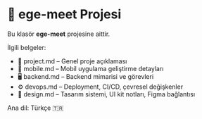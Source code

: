 # 📱 ege-meet Projesi

Bu klasör **ege-meet** projesine aittir.

İlgili belgeler:
- 📘 project.md – Genel proje açıklaması
- 📱 mobile.md – Mobil uygulama geliştirme detayları
- 🖥️ backend.md – Backend mimarisi ve görevleri
- ⚙️ devops.md – Deployment, CI/CD, çevresel değişkenler
- 🎨 design.md – Tasarım sistemi, UI kit notları, Figma bağlantısı

Ana dil: Türkçe 🇹🇷
